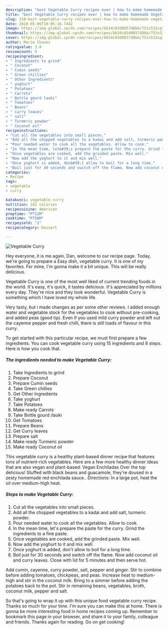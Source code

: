 ```yaml
---
description: "best Vegetable Curry recipes ever | how to make homemade Vegetable Curry"
title: "best Vegetable Curry recipes ever | how to make homemade Vegetable Curry"
slug: 310-best-vegetable-curry-recipes-ever-how-to-make-homemade-vegetable-curry
date: 2020-05-06T10:05:16.744Z
image: https://img-global.cpcdn.com/recipes/bb34c03d0857d8bb/751x532cq70/vegetable-curry-recipe-main-photo.jpg
thumbnail: https://img-global.cpcdn.com/recipes/bb34c03d0857d8bb/751x532cq70/vegetable-curry-recipe-main-photo.jpg
cover: https://img-global.cpcdn.com/recipes/bb34c03d0857d8bb/751x532cq70/vegetable-curry-recipe-main-photo.jpg
author: Mario Chavez
ratingvalue: 3.8
reviewcount: 9
recipeingredient:
- " Ingredients to grind"
- " Coconut"
- " Cumin seeds"
- " Green chillies"
- " Other Ingredients"
- " yoghurt"
- " Potatoes"
- " Carrots"
- " Bottle gourd lauki"
- " Tomatoes"
- " Beans"
- " Curry leaves"
- " salt"
- " Turmeric powder"
- " Coconut oil"
recipeinstructions:
- "Cut all the vegetables into small pieces."
- "Add all the chopped vegetables to a kadai and add salt, turmeric powder."
- "Pour needed water to cook all the vegetables. Allow to cook."
- "In the mean time, let&#39;s prepare the paste for the curry. Grind the ingredients to a fine paste."
- "Once vegetables are cooked, add the grinded paste. Mix well."
- "Now add the yoghurt to it and mix well."
- "Once yoghurt is added, don&#39;t allow to boil for a long time."
- "Boil just for 30 seconds and switch off the flame. Now add coconut oil and curry leaves. Close with lid for 5 minutes and then serve hot."
categories:
- Recipe
tags:
- vegetable
- curry

katakunci: vegetable curry 
nutrition: 182 calories
recipecuisine: American
preptime: "PT12M"
cooktime: "PT56M"
recipeyield: "2"
recipecategory: Dessert

---
```



![Vegetable Curry](https://img-global.cpcdn.com/recipes/bb34c03d0857d8bb/751x532cq70/vegetable-curry-recipe-main-photo.jpg)

Hey everyone, it is me again, Dan, welcome to our recipe page. Today, we're going to prepare a Easy dish, vegetable curry. It is one of my favorites. For mine, I'm gonna make it a bit unique. This will be really delicious.

Vegetable Curry is one of the most well liked of current trending foods in the world. It's easy, it's quick, it tastes delicious. It's appreciated by millions every day. They're nice and they look wonderful. Vegetable Curry is something which I have loved my whole life.

Very tasty, but i made changes as per some other reviews. I added enough water and vegetable stock for the vegetables to cook without pre-cooking, and added peas (good tip). Even if you used mild curry powder and left out the cayenne pepper and fresh chilli, there is still loads of flavour in this curry.


To get started with this particular recipe, we must first prepare a few ingredients. You can cook vegetable curry using 15 ingredients and 8 steps. Here is how you cook that.

<!--inarticleads1-->

##### The ingredients needed to make Vegetable Curry:

1. Take  Ingredients to grind
1. Prepare  Coconut
1. Prepare  Cumin seeds
1. Take  Green chillies
1. Get  Other Ingredients
1. Take  yoghurt
1. Take  Potatoes
1. Make ready  Carrots
1. Take  Bottle gourd /lauki
1. Get  Tomatoes
1. Prepare  Beans
1. Get  Curry leaves
1. Prepare  salt
1. Make ready  Turmeric powder
1. Make ready  Coconut oil


This vegetable curry is a healthy plant-based dinner recipe that features tons of nutrient-rich vegetables. Here are a few more healthy dinner ideas that are also vegan and plant-based: Vegan Enchiladas Over the top delicious! Stuffed with black beans and guacamole, they&#39;re doused in a zesty homemade red enchilada sauce.. Directions: In a large pot, heat the oil over medium-high heat. 

<!--inarticleads2-->

##### Steps to make Vegetable Curry:

1. Cut all the vegetables into small pieces.
1. Add all the chopped vegetables to a kadai and add salt, turmeric powder.
1. Pour needed water to cook all the vegetables. Allow to cook.
1. In the mean time, let&#39;s prepare the paste for the curry. Grind the ingredients to a fine paste.
1. Once vegetables are cooked, add the grinded paste. Mix well.
1. Now add the yoghurt to it and mix well.
1. Once yoghurt is added, don&#39;t allow to boil for a long time.
1. Boil just for 30 seconds and switch off the flame. Now add coconut oil and curry leaves. Close with lid for 5 minutes and then serve hot.


Add cumin, cayenne, curry powder, salt, pepper and ginger. Stir to combine before adding tomatoes, chickpeas, and peas. Increase heat to medium-high and stir in the coconut milk. Bring to a simmer before adding the potatoes back to the pot. Stir in remaining beans, vegetables, broth, coconut milk, pepper and salt. 

So that's going to wrap it up with this unique food vegetable curry recipe. Thanks so much for your time. I'm sure you can make this at home. There is gonna be more interesting food in home recipes coming up. Remember to bookmark this page in your browser, and share it to your family, colleague and friends. Thanks again for reading. Go on get cooking!
